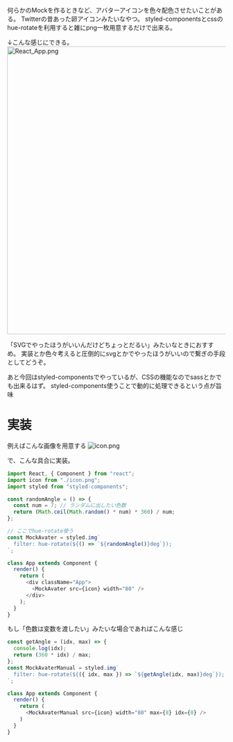 
何らかのMockを作るときなど、アバターアイコンを色々配色させたいことがある。
Twitterの昔あった卵アイコンみたいなやつ。
styled-componentsとcssのhue-rotateを利用すると雑にpng一枚用意するだけで出来る。

↓こんな感じにできる。
<img width="662" alt="React_App.png" src="https://qiita-image-store.s3.amazonaws.com/0/7307/84abae81-0029-22e3-705b-e06d7e01cd45.png">


「SVGでやったほうがいいんだけどちょっとだるい」みたいなときにおすすめ。
実装とか色々考えると圧倒的にsvgとかでやったほうがいいので繋ぎの手段としてどうぞ。

あと今回はstyled-componentsでやっているが、CSSの機能なのでsassとかでも出来るはず。
styled-components使うことで動的に処理できるという点が旨味

# 実装
例えばこんな画像を用意する
![icon.png](https://qiita-image-store.s3.amazonaws.com/0/7307/10d589c7-bc46-f61a-442d-f609f58fdf3e.png)

で、こんな具合に実装。

```js
import React, { Component } from "react";
import icon from "./icon.png";
import styled from "styled-components";

const randomAngle = () => {
  const num = 7; // ランダムに出したい色数
  return (Math.ceil(Math.random() * num) * 360) / num;
};

// ここでhue-rotate使う
const MockAvater = styled.img`
  filter: hue-rotate(${() => `${randomAngle()}deg`});
`;

class App extends Component {
  render() {
    return (
      <div className="App">
        <MockAvater src={icon} width="80" />
      </div>
    );
  }
}
```

もし「色数は変数を渡したい」みたいな場合であればこんな感じ


```js
const getAngle = (idx, max) => {
  console.log(idx);
  return (360 * idx) / max;
};
const MockAvaterManual = styled.img`
  filter: hue-rotate(${({ idx, max }) => `${getAngle(idx, max)}deg`});
`;

class App extends Component {
  render() {
    return (
      <MockAvaterManual src={icon} width="80" max={8} idx={0} />
    )
  }
}
```

